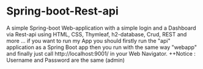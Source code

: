 # Spring-boot-Rest-api
A simple Spring-boot Web-application with a simple login and a Dashboard via Rest-api using HTML, CSS, Thymleaf, h2-database,
Crud, REST and more ...
if you want to run my App you should firstly run the "api" application as a Spring Boot app 
then you run with the same way "webapp" and finally just call http://localhost:9001/ in your Web Navigator.
++Notice : Username and Password are the same (admin)
